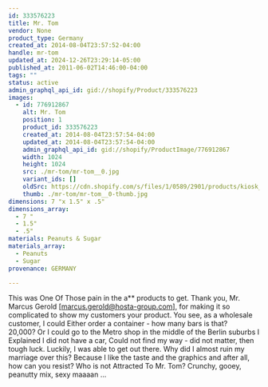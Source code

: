 ```yaml
---
id: 333576223
title: Mr. Tom
vendor: None
product_type: Germany
created_at: 2014-08-04T23:57:52-04:00
handle: mr-tom
updated_at: 2024-12-26T23:29:14-05:00
published_at: 2011-06-02T14:46:00-04:00
tags: ""
status: active
admin_graphql_api_id: gid://shopify/Product/333576223
images:
  - id: 776912867
    alt: Mr. Tom
    position: 1
    product_id: 333576223
    created_at: 2014-08-04T23:57:54-04:00
    updated_at: 2014-08-04T23:57:54-04:00
    admin_graphql_api_id: gid://shopify/ProductImage/776912867
    width: 1024
    height: 1024
    src: ./mr-tom/mr-tom__0.jpg
    variant_ids: []
    oldSrc: https://cdn.shopify.com/s/files/1/0589/2901/products/kiosk_mr.tom.tif.jpeg?v=1407211074
    thumb: ./mr-tom/mr-tom__0-thumb.jpg
dimensions: 7 "x 1.5" x .5"
dimensions_array:
  - 7 "
  - 1.5"
  - .5"
materials: Peanuts & Sugar
materials_array:
  - Peanuts
  - Sugar
provenance: GERMANY

---
```


This was One Of Those pain in the a\*\* products to get. Thank you, Mr. Marcus Gerold \[marcus.gerold@hosta-group.com\], for making it so complicated to show my customers your product. You see, as a wholesale customer, I could Either order a container - how many bars is that? 20,000? Or I could go to the Metro shop in the middle of the Berlin suburbs I Explained I did not have a car, Could not find my way - did not matter, then tough luck. Luckily, I was able to get out there. Why did I almost ruin my marriage over this? Because I like the taste and the graphics and after all, how can you resist? Who is not Attracted To Mr. Tom? Crunchy, gooey, peanutty mix, sexy maaaan ...